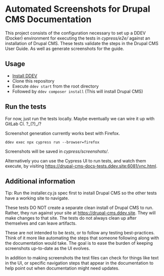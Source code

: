 # Automated Screenshots for Drupal CMS Documentation

This project consists of the configuration necessary to set up a DDEV (Docker) environment for executing the tests in _cypress/e2e/_ against an installation of Drupal CMS. These tests validate the steps in the Drupal CMS User Guide. As well as generate screenshots for the guide.

## Usage

- [Install DDEV](https://ddev.readthedocs.io/en/latest/)
- Clone this repository
- Execute `ddev start` from the root directory
- Followed by `ddev composer install` (This will install Drupal CMS)

## Run the tests

For now, just run the tests locally. Maybe eventually we can wire it up with GitLab CI. ?\_(?)_/?

Screenshot generation currently works best with Firefox.

```
ddev exec npx cypress run --browser=firefox
```

Screenshots will be saved in _cypress/screenshots/_.

Alternatively you can use the Cypress UI to run tests, and watch them execute, by visiting https://drupal-cms-docs-tests.ddev.site:6081/vnc.html.

## Additional information

Tip: Run the installer.cy.js spec first to install Drupal CMS so the other tests have a working site to navigate.

These tests DO NOT create a separate clean install of Drupal CMS to run. Rather, they run against your site at https://drupal-cms.ddev.site. They will make changes to that site. The tests do not always clean up after themselves and can leave artifacts.

These are not intended to be _tests_, or to follow any testing best-practices. Think of it more like automating the steps that someone following along with the documentation would take. The goal is to ease the burden of keeping screenshots up-to-date as the UI evolves.

In addition to making screenshots the test files can check for things like text in the UI, or specific navigation steps that appear in the documentation to help point out when documentation might need updates.
